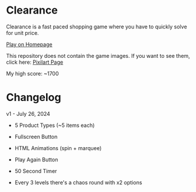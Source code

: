 # Clearance

Clearance is a fast paced shopping game where you have to quickly solve for unit price.

[Play on Homepage](https://greybeard42.neocities.org/javascript/clearance/)

This repository does not contain the game images. If you want to see them, click here: [Pixilart Page](https://www.pixilart.com/art/junk-food-sr25b458ee52daws3?ft=user&ft_id=1842230)

My high score: ~1700

# Changelog

v1 - July 26, 2024

- 5 Product Types (~5 items each)

- Fullscreen Button

- HTML Animations (spin + marquee)

- Play Again Button

- 50 Second Timer

- Every 3 levels there's a chaos round with x2 options